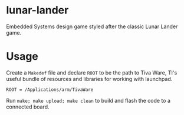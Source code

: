 # lunar-lander
Embedded Systems design game styled after the classic Lunar Lander game.

# Usage

Create a `Makedef` file and declare `ROOT` to be the path to Tiva Ware, TI's useful bundle of resources and libraries for working with launchpad.

```
ROOT = /Applications/arm/TivaWare
```

Run `make; make upload; make clean` to build and flash the code to a connected board.
